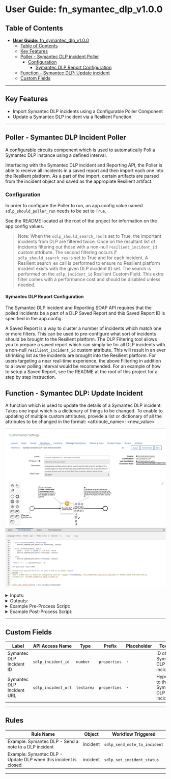 # **User Guide:** fn_symantec_dlp_v1.0.0

## Table of Contents
- [**User Guide:** fn_symantec_dlp_v1.0.0](#user-guide-fnsymantecdlpv100)
  - [Table of Contents](#table-of-contents)
  - [Key Features](#key-features)
  - [Poller - Symantec DLP incident Poller](#poller---symantec-dlp-incident-poller)
    - [Configuration](#configuration)
      - [Symantec DLP Report Configuration](#symantec-dlp-report-configuration)
  - [Function - Symantec DLP: Update incident](#function---symantec-dlp-update-incident)
  - [Custom Fields](#custom-fields)

---

## Key Features
<!--
  List the Key Features of the Integration
-->
* Import Symantec DLP incidents using a Configurable Poller Component
* Update a Symantec DLP incident via a Resilient Function

---

## Poller - Symantec DLP Incident Poller

A configurable circuits component which is used to automatically Poll a Symantec DLP instance using a defined interval. 

Interfacing with the Symantec DLP incident and Reporting API, the Poller is able to receive all incidents in a saved report and then import each one into the Resilient platform. As a part of the import, certain artifacts are parsed from the incident object and saved as the appropiate Resilient artifact. 

### Configuration 
In order to configure the Poller to run, an app.config value named `sdlp_should_poller_run` needs to be set to `True`. 

See the README located at the root of the project for information on the app.config values. 

>Note: When the `sdlp_should_search_res` is set to True, the important incidents from DLP are filtered twice. Once on the resultant list of incidents filtering out those with a non-null `resilient_incident_id` custom attribute. The second filtering occurs if `sdlp_should_search_res` is set to True and for each incident. A Resilient search_ex call is performed to ensure no Resilient platform incident exists with the given DLP incident ID set. The search is performed on the `sdlp_incident_id` Resilient Custom Field. This extra filter comes with a performance cost and should be disabled unless needed.

#### Symantec DLP Report Configuration
The Symantec DLP incident and Reporting SOAP API requires that the polled incidents be a part of a DLP Saved Report and this Saved Report ID is specified in the app.config. 

A Saved Report is a way to cluster a number of incidents which match one or more filters. This can be used to pre-configure what sort of incidents should be brought to the Resilient platform. The DLP Filtering tool allows you to prepare a saved report which can simply be for all DLP incidents with a non-null `resilient_incident_id` custom attribute. This will result in an ever shrinking list as the incidents are brought into the Resilient platform. For users targeting a near real-time experience, the above Filtering in addition to a lower polling interval would be recommended.
For an example of how to setup a Saved Report, see the README at the root of this project for a step by step instruction.


## Function - Symantec DLP: Update Incident
A function which is used to update the details of a Symantec DLP incident. Takes one input which is a dictionary of things to be changed. To enable to updating of multiple custom attributes, provide a list or dictionary of all the attributes to be changed in the format: <attribute_name>: <new_value>

 ![screenshot: fn-symantec-dlp-update-incident ](./screenshots/fn-symantec-dlp-update-incident.png)

<details><summary>Inputs:</summary>
<p>

| Name | Type | Required | Example | Tooltip |
| ---- | :--: | :------: | ------- | ------- |
| `sdlp_update_payload` | `textarea` | Yes | `-` | A JSON-like object which contains values to be updated on a given Symantec DLP incident |

</p>
</details>

<details><summary>Outputs:</summary>
<p>

```python
results = {
    # TODO: Copy and paste an example of the Function Output within this code block.
    # To see view the output of a Function, run resilient-circuits in DEBUG mode and invoke the Function. 
    # The Function results will be printed in the logs: "resilient-circuits run --loglevel=DEBUG"
}
```

</p>
</details>

<details><summary>Example Pre-Process Script:</summary>
<p>

```python
#######################################
### Define pre-processing functions ###
#######################################
def dict_to_json_str(d):
  """Function that converts a dictionary into a JSON stringself.
     Supports basestring, bool and int.
     If the value is None, it sets it to False"""

  json_str = '"{ {0} }"'
  json_entry = '"{0}":{1}'
  json_entry_str = '"{0}":"{1}"'
  json_entry_unicode = u'"{0}":"{1}"'
  entries = [] 
  
  for entry in d:
    key = entry
    value = d[entry]
    
      
    if value is None:
      value = False
      
    if isinstance(value, unicode):
      entries.append(json_entry_unicode.format(key, value))
      
    elif isinstance(value, basestring):
      entries.append(json_entry_str.format(key, value))
    
    elif isinstance(value, bool):
      value = 'true' if value == True else 'false'
      entries.append(json_entry.format(key, value))
    
    else:
      entries.append(json_entry.format(key, value))
  
  return '{' + ','.join(entries) + '}'

from java.util import Date

# Prepare the payload which will be sent to DLP as an update request
payload = {
"note": u"Note Sent via Resilient Integration with DLP. [{}]{}".format(Date(), rule.properties.sdlp_note_to_be_sent or "Default Note from Resilient"),
"incident_id": incident.properties.sdlp_incident_id
}


inputs.sdlp_update_payload = dict_to_json_str(payload)
```

</p>
</details>

<details><summary>Example Post-Process Script:</summary>
<p>

```python
None
```

</p>
</details>

---


## Custom Fields
| Label | API Access Name | Type | Prefix | Placeholder | Tooltip |
| ----- | --------------- | ---- | ------ | ----------- | ------- |
| Symantec DLP Incident ID | `sdlp_incident_id` | `number` | `properties` | - |  ID of a Symantec DLP incident |
| Symantec DLP Incident URL  | `sdlp_incident_url` | `textarea` | `properties` | - | Hyperlink to the Symantec DLP incident |

---


## Rules
| Rule Name | Object | Workflow Triggered |
| --------- | ------ | ------------------ |
| Example: Symantec DLP - Send a note to a DLP incident | incident | `sdlp_send_note_to_incident` |
| Example: Symantec DLP - Update DLP when this incident is closed  | incident | `sdlp_set_incident_status` |

---

<!--
## Inform Resilient Users
  Use this section to optionally provide additional information so that Resilient playbook 
  designer can get the maximum benefit of your integration.
-->